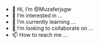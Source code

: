 
- 👋 Hi, I’m @Muzaferjsgw
- 👀 I’m interested in ...
- 🌱 I’m currently learning ...
- 💞️ I’m looking to collaborate on ...
- 📫 How to reach me ...

<!---
Muzaferjsgw/Muzaferjsgw is a ✨ special ✨ repository because its `README.md` (this file) appears on your GitHub profile.
You can click the Preview link to take a look HD
your avatar  ih
my day with 
